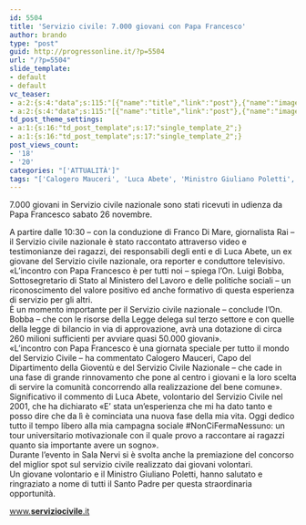 ```yaml
---
id: 5504
title: 'Servizio civile: 7.000 giovani con Papa Francesco'
author: brando
type: "post"
guid: http://progressonline.it/?p=5504
url: "/?p=5504"
slide_template:
- default
- default
vc_teaser:
- a:2:{s:4:"data";s:115:"[{"name":"title","link":"post"},{"name":"image","image":"featured","link":"none"},{"name":"text","mode":"excerpt"}]";s:7:"bgcolor";s:0:"";}
- a:2:{s:4:"data";s:115:"[{"name":"title","link":"post"},{"name":"image","image":"featured","link":"none"},{"name":"text","mode":"excerpt"}]";s:7:"bgcolor";s:0:"";}
td_post_theme_settings:
- a:1:{s:16:"td_post_template";s:17:"single_template_2";}
- a:1:{s:16:"td_post_template";s:17:"single_template_2";}
post_views_count:
- '18'
- '20'
categories: "['ATTUALITÀ']"
tags: "['Calogero Mauceri', 'Luca Abete', 'Ministro Giuliano Poletti', 'novembre 2016', 'On. Luigi Bobba', 'Papa Francesco', 'Roma', 'Servizio Civile Nazionale', 'Sottosegretario di Stato al Ministero del Lavoro e delle politiche sociali']"
---
```


7.000 giovani in Servizio civile nazionale sono stati ricevuti in udienza da Papa Francesco sabato 26 novembre.

A partire dalle 10:30 – con la conduzione di Franco Di Mare, giornalista Rai – il Servizio civile nazionale è stato raccontato attraverso video e testimonianze dei ragazzi, dei responsabili degli enti e di Luca Abete, un ex giovane del Servizio civile nazionale, ora reporter e conduttore televisivo.  
«L’incontro con Papa Francesco è per tutti noi – spiega l’On. Luigi Bobba, Sottosegretario di Stato al Ministero del Lavoro e delle politiche sociali – un riconoscimento del valore positivo ed anche formativo di questa esperienza di servizio per gli altri.  
È un momento importante per il Servizio civile nazionale – conclude l’On. Bobba – che con le risorse della Legge delega sul terzo settore e con quelle della legge di bilancio in via di approvazione, avrà una dotazione di circa 260 milioni sufficienti per avviare quasi 50.000 giovani».  
«L’incontro con Papa Francesco è una giornata speciale per tutto il mondo del Servizio Civile – ha commentato Calogero Mauceri, Capo del Dipartimento della Gioventù e del Servizio Civile Nazionale – che cade in una fase di grande rinnovamento che pone al centro i giovani e la loro scelta di servire la comunità concorrendo alla realizzazione del bene comune».  
Significativo il commento di Luca Abete, volontario del Servizio Civile nel 2001, che ha dichiarato «E’ stata un’esperienza che mi ha dato tanto e posso dire che da lì è cominciata una nuova fase della mia vita. Oggi dedico tutto il tempo libero alla mia campagna sociale #NonCiFermaNessuno: un tour universitario motivazionale con il quale provo a raccontare ai ragazzi quanto sia importante avere un sogno».  
Durante l’evento in Sala Nervi si è svolta anche la premiazione del concorso del miglior spot sul servizio civile realizzato dai giovani volontari.  
Un giovane volontario e il Ministro Giuliano Poletti, hanno salutato e ringraziato a nome di tutti il Santo Padre per questa straordinaria opportunità.

[www.**serviziocivile**.it](https://www.serviziocivile.it)